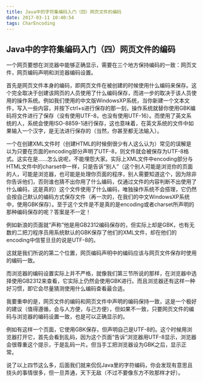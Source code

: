 ```yaml
---
title: Java中的字符集编码入门（四）网页文件的编码
date: 2017-03-11 10:40:54
tags: CharEncoding
---
```


## Java中的字符集编码入门（四）网页文件的编码


一个网页要想在浏览器中能够正确显示，需要在三个地方保持编码的一致：网页文件，网页编码声明和浏览器编码设置。 

首先是网页文件本身的编码，即网页文件在被创建的时候使用什么编码来保存。这个完全取决于创建该网页的人员使用了什么编码保存，而进一步的取决于该人员使用的操作系统。例如我们使用的中文版WindowsXP系统，当你新建一个文本文件，写入一些内容，并按下ctrl+s进行保存的那一刻，操作系统就替你使用GBK编码将文件进行了保存（没有使用UTF-8，也没有使用UTF-16）。而使用了英文系统的人，系统会使用ISO-8859-1进行保存，这也意味着，在英文系统的文件中如果输入一个汉字，是无法进行保存的（当然，你甚至都无法输入）。 

一个在创建XML文件时（创建HTML的时候倒很少有人这么认为）常见的误解是以为只要在页面的encoding部分声明了UTF-8，则文件就会被保存为UTF-8格式。这实在是……怎么说呢，不能埋怨大家。实际上XML文件中encoding部分与HTML文件中的charset中一样，只是告诉“别人”（这个别人可能是浏览你的页面的人，可能是浏览器，也可能是处理你页面的程序，别人需要知道这个，因为除非你告诉他们，否则谁也猜不出你用了什么编码，仅通过文件的内容判断不出使用了什么编码，这是真的）这个文件使用了什么编码，唯独操作系统不会搭理，它仍然会按自己默认的编码方式保存文件（再一次的，在我们的中文WindowsXP系统中，使用GBK保存）。至于这个文件是不是真的是encoding或者charset所声明的那种编码保存的呢？答案是不一定！ 

例如新浪的页面就“声称”他是用GB2312编码保存的，但实际上却是GBK，也有无数的二把刀程序员用系统默认的GBK保存了他们的XML文件，却在他们的encoding中信誓旦旦的说是UTF-8的。 

这就是我们所说的第二个位置，网页编码声明中的编码应该与网页文件保存时使用的编码一致。 

而浏览器的编码设置实际上并不严格，就像我们第三节所说的那样，在浏览器中选择使用GB2312来查看，它实际上仍然会使用GBK进行。而且浏览器还有这样一种好习惯，即它会尽量猜测使用什么编码查看最合适。 

我要重申的是，网页文件的编码和网页文件中声明的编码保持一致，这是一个极好的建议（值得遵循，会与人方便，与己方便），但如果不一致，只要网页文件的编码与浏览器的编码设置一致，也是可以正确显示的。 

例如有这样一个页面，它使用GBK保存，但声明自己是UTF-8的。这个时候用浏览器打开它，首先会看到乱码，因为这个页面“告诉”浏览器用UTF-8显示，浏览器会很尊重这个提示，于是乱码一片。但当手工把浏览器设为GBK之后，显示正常。 

说了以上四节这么多，后面我们就来侃侃Java里的字符编码，你会发现有意思且挠头的事情很多，但一旦弄通，天下无敌（不过不要像东方不败那样才好）。
